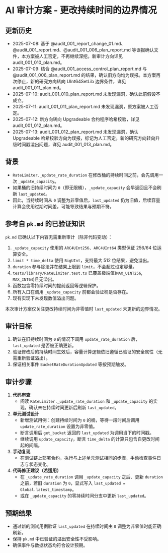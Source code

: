 # AI 审计方案 - 更改持续时间的边界情况
## 更新历史
- 2025-07-08: 基于 @audit_001_report_change_01.md、@audit_001_report.md、@audit_001_006_plan_report.md 等误报确认文件，本方案被人工否定，不再继续深挖。新审计方向详见 audit_001_010_plan.md。
- 2025-07-09: 结合 @audit_001_access_control_plan_report.md 与 @audit_001_006_plan_report.md 的结果，确认旧方向均为误报。本方案再次停止，新的研究方向转向 UInt64SetLib 边界条件，详见 audit_001_011_plan.md。
- 2025-07-10: audit_001_010_plan_report.md 未发现漏洞，确认此前假设不成立。
- 2025-07-11: audit_001_011_plan_report.md 未发现漏洞，原方案被人工否定。
- 2025-07-12: 新方向转向 Upgradeable 合约程序哈希校验，详见 audit_001_012_plan.md。
- 2025-07-13: audit_001_012_plan_report.md 未发现漏洞，确认 Upgradeable 哈希校验方向为误报，标记为人工否定。新的研究方向转向升级时间戳溢出问题，详见 audit_001_013_plan.md。

## 背景
- `RateLimiter._update_rate_duration` 在修改桶的持续时间之前，会先调用一次 `_update_capacity`。
- 如果桶的旧持续时间为 `0`（即无限桶），`_update_capacity` 会早返回且不会刷新 `last_updated`。
- 因此，当持续时间从 `0` 调整为非零值后，`last_updated` 仍为旧值，后续容量计算会使用过期时间差，可能导致结果与预期不符。

## 参考自 `pk.md` 的已验证知识
`pk.md` 已确认以下内容无需重新审计（除非代码变动）：
1. `_update_capacity` 使用的 `ARC4UInt256`、`ARC4UInt64` 类型保证 256/64 位运算安全。
2. `limit * time_delta` 使用 `BigUInt`，支持最大 512 位结果，避免溢出。
3. `duration` 参与除法并在结果上限到 `limit`，不会超过设定容量。
4. `tests/library/RateLimiter.test.ts` 已覆盖极端值(`MAX_UINT256`, `MAX_INT64`)且无溢出。
5. 函数包含零持续时间的提前返回等逻辑保护。
6. 所有入口在调用 `_update_capacity` 前都会验证桶是否存在。
7. 现有实现下未发现数值溢出问题。

本次审计方案仅关注更改持续时间为非零值时 `last_updated` 未更新的边界情况。

## 审计目标
1. 确认在旧持续时间为 `0` 的情况下调用 `update_rate_duration` 后，`last_updated` 是否被正确更新。
2. 验证修改后的持续时间生效后，容量计算逻辑依旧遵循已验证的安全属性（无需重新验证溢出）。
3. 保证相关事件 `BucketRateDurationUpdated` 等按预期触发。

## 审计步骤
1. **代码审查**
   - 阅读 `RateLimiter._update_rate_duration` 和 `_update_capacity` 的实现，确认未在持续时间更新后刷新 `last_updated`。
2. **单元测试设计**
   - 新增测试用例：创建持续时间为 `0` 的桶，等待一段时间后调用 `update_rate_duration` 设置为非零值。
   - 断言调用后 `get_bucket` 返回的 `last_updated` 为调用当下的时间戳。
   - 继续调用 `update_capacity`，断言 `time_delta` 的计算只包含自更改时间起的间隔。
3. **手动复现**
   - 在测试链上部署合约，执行与上述单元测试相同的步骤，手动检查事件日志与状态变化。
4. **代码修正建议（若适用）**
   - 在 `_update_rate_duration` 调用 `_update_capacity` 之后、更新 `duration` 之前，若旧 `duration` 为 `0`，显式写入 `last_updated = Global.latest_timestamp`。
   - 或在 `_update_capacity` 的零持续时间分支中更新 `last_updated`。

## 预期结果
- 通过新的测试用例验证 `last_updated` 在持续时间由 `0` 调整为非零值时能正确刷新。
- 保持 `pk.md` 中已验证的溢出安全性不受影响。
- 确保事件与数据状态均符合设计预期。

